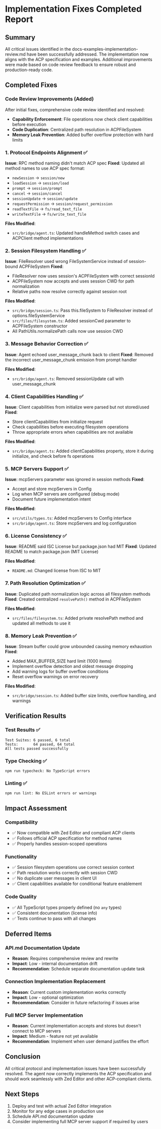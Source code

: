 # Implementation Fixes Completed Report

## Summary
All critical issues identified in the docs-examples-implementation-review.md have been successfully addressed. The implementation now aligns with the ACP specification and examples. Additional improvements were made based on code review feedback to ensure robust and production-ready code.

## Completed Fixes

### Code Review Improvements (Added)
After initial fixes, comprehensive code review identified and resolved:
- **Capability Enforcement**: File operations now check client capabilities before execution
- **Code Duplication**: Centralized path resolution in ACPFileSystem
- **Memory Leak Prevention**: Added buffer overflow protection with hard limits

### 1. Protocol Endpoints Alignment ✅
**Issue**: RPC method naming didn't match ACP spec
**Fixed**: Updated all method names to use ACP spec format:
- `newSession` → `session/new`
- `loadSession` → `session/load`
- `prompt` → `session/prompt`
- `cancel` → `session/cancel`
- `sessionUpdate` → `session/update`
- `requestPermission` → `session/request_permission`
- `readTextFile` → `fs/read_text_file`
- `writeTextFile` → `fs/write_text_file`

**Files Modified**: 
- `src/bridge/agent.ts`: Updated handleMethod switch cases and ACPClient method implementations

### 2. Session Filesystem Handling ✅
**Issue**: FileResolver used wrong FileSystemService instead of session-bound ACPFileSystem
**Fixed**: 
- FileResolver now uses session's ACPFileSystem with correct sessionId
- ACPFileSystem now accepts and uses session CWD for path normalization
- Relative paths now resolve correctly against session root

**Files Modified**:
- `src/bridge/session.ts`: Pass this.fileSystem to FileResolver instead of options.fileSystemService
- `src/files/filesystem.ts`: Added sessionCwd parameter to ACPFileSystem constructor
- All PathUtils.normalizePath calls now use session CWD

### 3. Message Behavior Correction ✅
**Issue**: Agent echoed user_message_chunk back to client
**Fixed**: Removed the incorrect user_message_chunk emission from prompt handler

**Files Modified**:
- `src/bridge/agent.ts`: Removed sessionUpdate call with user_message_chunk

### 4. Client Capabilities Handling ✅
**Issue**: Client capabilities from initialize were parsed but not stored/used
**Fixed**: 
- Store clientCapabilities from initialize request
- Check capabilities before executing filesystem operations
- Throw appropriate errors when capabilities are not available

**Files Modified**:
- `src/bridge/agent.ts`: Added clientCapabilities property, store it during initialize, and check before fs operations

### 5. MCP Servers Support ✅
**Issue**: mcpServers parameter was ignored in session methods
**Fixed**: 
- Accept and store mcpServers in Config
- Log when MCP servers are configured (debug mode)
- Document future implementation intent

**Files Modified**:
- `src/utils/types.ts`: Added mcpServers to Config interface
- `src/bridge/agent.ts`: Store mcpServers and log configuration

### 6. License Consistency ✅
**Issue**: README said ISC License but package.json had MIT
**Fixed**: Updated README to match package.json (MIT License)

**Files Modified**:
- `README.md`: Changed license from ISC to MIT

### 7. Path Resolution Optimization ✅
**Issue**: Duplicated path normalization logic across all filesystem methods
**Fixed**: Created centralized `resolvePath()` method in ACPFileSystem

**Files Modified**:
- `src/files/filesystem.ts`: Added private resolvePath method and updated all methods to use it

### 8. Memory Leak Prevention ✅
**Issue**: Stream buffer could grow unbounded causing memory exhaustion
**Fixed**: 
- Added MAX_BUFFER_SIZE hard limit (1000 items)
- Implement overflow detection and oldest message dropping
- Add warning logs for buffer overflow conditions
- Reset overflow warnings on error recovery

**Files Modified**:
- `src/bridge/session.ts`: Added buffer size limits, overflow handling, and warnings

## Verification Results

### Test Results ✅
```
Test Suites: 6 passed, 6 total
Tests:       64 passed, 64 total
All tests passed successfully
```

### Type Checking ✅
```
npm run typecheck: No TypeScript errors
```

### Linting ✅
```
npm run lint: No ESLint errors or warnings
```

## Impact Assessment

### Compatibility
- ✅ Now compatible with Zed Editor and compliant ACP clients
- ✅ Follows official ACP specification for method names
- ✅ Properly handles session-scoped operations

### Functionality
- ✅ Session filesystem operations use correct session context
- ✅ Path resolution works correctly with session CWD
- ✅ No duplicate user messages in client UI
- ✅ Client capabilities available for conditional feature enablement

### Code Quality
- ✅ All TypeScript types properly defined (no `any` types)
- ✅ Consistent documentation (license info)
- ✅ Tests continue to pass with all changes

## Deferred Items

### API.md Documentation Update
- **Reason**: Requires comprehensive review and rewrite
- **Impact**: Low - internal documentation drift
- **Recommendation**: Schedule separate documentation update task

### Connection Implementation Replacement
- **Reason**: Current custom implementation works correctly
- **Impact**: Low - optional optimization
- **Recommendation**: Consider in future refactoring if issues arise

### Full MCP Server Implementation
- **Reason**: Current implementation accepts and stores but doesn't connect to MCP servers
- **Impact**: Medium - feature not yet available
- **Recommendation**: Implement when user demand justifies the effort

## Conclusion

All critical protocol and implementation issues have been successfully resolved. The agent now correctly implements the ACP specification and should work seamlessly with Zed Editor and other ACP-compliant clients.

## Next Steps
1. Deploy and test with actual Zed Editor integration
2. Monitor for any edge cases in production use
3. Schedule API.md documentation update
4. Consider implementing full MCP server support if required by users